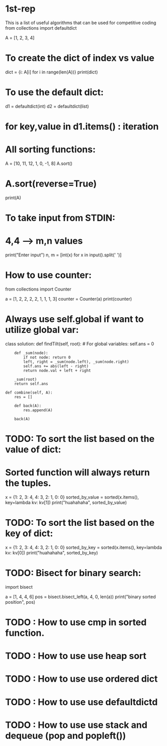 # 1st-rep
This is a list of useful algorithms that can be used for competitive coding
from collections import defaultdict

A = [1, 2, 3, 4]

# To create the dict of index vs value

dict = {i: A[i] for i in range(len(A))}
print(dict)

# To use the default dict:

d1 = defaultdict(int)
d2 = defaultdict(list)

# for key,value in d1.items() : iteration

# All sorting functions:

A = [10, 11, 12, 1, 0, -1, 8]
A.sort()
# A.sort(reverse=True)
print(A)

# To take input from STDIN:
# 4,4 --> m,n values
print("Enter input")
n, m = [int(x) for x in input().split(' ')]

# How to use counter:

from collections import Counter

a = [1, 2, 2, 2, 2, 1, 1, 1, 3]
counter = Counter(a)
print(counter)


# Always use self.global if want to utilize global var:
class solution:
    def findTilt(self, root):
        # For global variables:
        self.ans = 0

        def _sum(node):
            if not node: return 0
            left, right = _sum(node.left), _sum(node.right)
            self.ans += abs(left - right)
            return node.val + left + right

        _sum(root)
        return self.ans

    def combine(self, A):
        res = []

        def back(A):
            res.append(A)

        back(A)


# TODO: To sort the list based on the value of dict:
# Sorted function will always return the tuples.
x = {1: 2, 3: 4, 4: 3, 2: 1, 0: 0}
sorted_by_value = sorted(x.items(), key=lambda kv: kv[1])
print("huahahaha", sorted_by_value)

# TODO: To sort the list based on the key of dict:

x = {1: 2, 3: 4, 4: 3, 2: 1, 0: 0}
sorted_by_key = sorted(x.items(), key=lambda kv: kv[0])
print("huahahaha", sorted_by_key)

# TODO: Bisect for binary search:

import bisect

a = [1, 4, 4, 6]
pos = bisect.bisect_left(a, 4, 0, len(a))
print("binary sorted position", pos)

# TODO : How to use cmp in sorted function.
# TODO : How to use use heap sort
# TODO : How to use use ordered dict
# TODO : How to use use defaultdictd
# TODO : How to use use stack and dequeue (pop and popleft())
